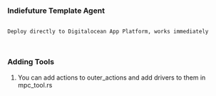 ### Indiefuture Template Agent



```

Deploy directly to Digitalocean App Platform, works immediately 



```



### Adding Tools 


1. You can add actions to outer_actions and add drivers to them in mpc_tool.rs 